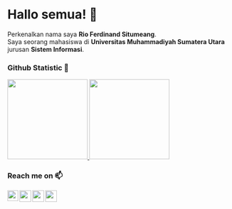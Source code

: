 # Hallo semua! 👋 

Perkenalkan nama saya **Rio Ferdinand Situmeang**.\
Saya seorang mahasiswa di **Universitas Muhammadiyah Sumatera Utara** jurusan **Sistem Informasi**.

### Github Statistic 🚀
<p align="left">
<a href="https://github.com/riokeren">
  <img height="180em" src="https://github-readme-stats-eight-theta.vercel.app/api?username=gilangadhan&show_icons=true&theme=algolia&include_all_commits=true&count_private=true"/>
  <img height="180em" src="https://github-readme-stats-eight-theta.vercel.app/api/top-langs/?username=gilangadhan&layout=compact&langs_count=8&theme=algolia"/>
</a>
</p>

### Reach me on 📫
<a href="https://www.linkedin.com/in//">
  <img align="left" width="24px" src="https://cdn.simpleicons.org/linkedin"  />
</a>
<a href="https://twitter.com/riosuperkeren">
  <img align="left" width="26px" src="https://cdn.simpleicons.org/twitter" />
</a>
<a href="mailto:rioferdinandd17@gmail.com">
  <img align="left" width="26px" src="https://cdn.simpleicons.org/gmail" />
</a>
<a href="https://www.youtube.com/channel/">
  <img align="left" width="26px" src="https://cdn.simpleicons.org/youtube" />
</a>

<br />


<!--
**riokeren/riokeren** is a ✨ _special_ ✨ repository because its `README.md` (this file) appears on your GitHub profile.

Here are some ideas to get you started:

- 🔭 I’m currently working on ...
- 🌱 I’m currently learning ...
- 👯 I’m looking to collaborate on ...
- 🤔 I’m looking for help with ...
- 💬 Ask me about ...
- 📫 How to reach me: ...
- 😄 Pronouns: ...
- ⚡ Fun fact: ...
-->
